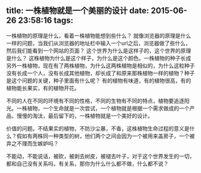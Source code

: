 title: 一株植物就是一个美丽的设计
date: 2015-06-26 23:58:16
tags:
---
一株植物的原理是什么，看着一株植物能想到些什么？
就像浏览器的原理是什么一样的问题，当我们从浏览器的地址栏中输入一个url之后，浏览器做了些什么，然后我们能看到一个网站的页面？
这个世界为什么是这样子的，这个世界的原理是什么？
这株植物为什么是这个样子，为什么是这个颜色。一株植物的种子长成另外一株植物，现在有了两株植物，为什么这两株植物是相似的，为什么这粒种子没有长成一个人，没有长成其他植物，却长成了和原来那株植物一样的植物？种子是这个问题的关键，种子里面有什么呢？
有的植物有味道，有的植物很高，有的植物能长果实，有的植物开花。

不同的人在不同的环境有不同的性格，不同的生物有不同的特点，植物要追逐阳光。一株植物，一个生命就是一次尝试，一个植物就是根据一个需求做成的一个产品，慢慢的淘汰，最后留下的，一株植物就是一个美好的设计。

价值的问题。不结果实的植物，不防沙尘暴，不香，这株植物生命过程的意义是什么？假如有两株同一种类型的树，他们两个之间会因为一个被用来盖房子，一个被弃之不理而生嫉妒吗？

不能动，不能说话，被砍，被剥去树皮，被褪去叶子，对于这个世界发生的一切，都和自己没有关系吗，有关系，那你为什么什么都不做，什么都不说？
